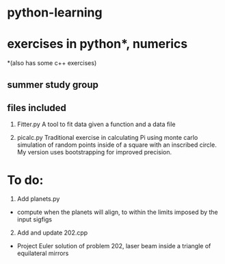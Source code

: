 # python-learning
exercises in python\*, numerics
===================================
\*(also has some c++ exercises)

summer study group
--------------------------------------------
files included
--------------------------------------------
1. Fitter.py
A tool to fit data given a function and a data file

2. picalc.py
Traditional exercise in calculating Pi using monte carlo simulation of random points inside of a square with an inscribed circle.  My version uses bootstrapping for improved precision.

To do:
============================================
1. Add planets.py
- compute when the planets will align, to within the limits imposed by the input sigfigs
2. Add and update 202.cpp
- Project Euler solution of problem 202, laser beam inside a triangle of equilateral mirrors
